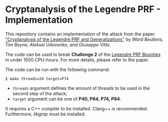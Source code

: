# Cryptanalysis of the Legendre PRF - Implementation

This repository contains an implementation of the attack from the paper ["Cryptanalysis of the Legendre PRF and Generalizations"](https://eprint.iacr.org/2019/1357) by *Ward Beullens, Tim Beyne, Aleksei Udovenko, and Giuseppe Vitto*.

The code can be used to break **Challenge 2** of the [Legendre PRF Bounties](https://legendreprf.org/bountyinstances) in under 1500 CPU-hours. For more details, please refer to the paper.

The code can be run with the following command:

```
$ make threads=24 target=P74
```

- `threads` argument defines the amount of threads to be used in the second step of the attack;
- `target` argument can be one of **P40, P64, P74, P84**.

It requires a C++ compiler to be installed. Clang++ is recommended.
Furthermore, *libgmp* must be installed.
